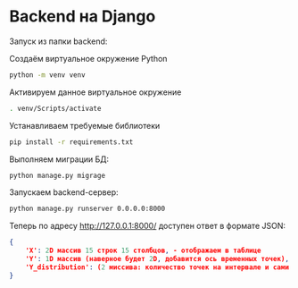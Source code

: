 # Backend на Django

Запуск из папки backend:

Создаём виртуальное окружение Python
```bash
python -m venv venv
```

Активируем данное виртуальное окружение
```bash
. venv/Scripts/activate
```

Устанавливаем требуемые библиотеки
```bash
pip install -r requirements.txt
```

Выполняем миграции БД:
```bash
python manage.py migrage
```

Запускаем backend-сервер:
```bash
python manage.py runserver 0.0.0.0:8000
```

Теперь по адресу http://127.0.0.1:8000/ доступен ответ в формате JSON:

```json
{
    'X': 2D массив 15 строк 15 столбцов, - отображаем в таблице
    'Y': 1D массив (наверное будет 2D, добавится ось временных точек), - отображаем на основном графике + в таблице
    'Y_distribution': (2 миссива: количество точек на интервале и сами интервалы) отображаем на графике справа
}
```

